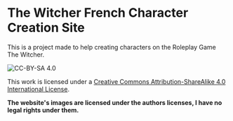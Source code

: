 # The Witcher French Character Creation Site

This is a project made to help creating characters on the Roleplay Game The Witcher.

![CC-BY-SA 4.0](https://licensebuttons.net/l/by-sa/4.0/88x31.png)

This work is licensed under a [Creative Commons Attribution-ShareAlike 4.0 International License](https://creativecommons.org/licenses/by-sa/4.0/).

**The website's images are licensed under the authors licenses, I have no legal rights under them.**
